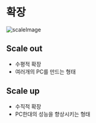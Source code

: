 # 확장

![scaleImage](https://media-exp1.licdn.com/dms/image/C4E12AQH9NVuLkWf66A/article-inline_image-shrink_1000_1488/0/1587251888521?e=1621468800&v=beta&t=WxuSCw7jpkeo7-DFpHtC6wJd9qQZhrx17bQ0HVfOCeE)

## Scale out

- 수평적 확장
- 여러개의 PC를 만드는 형태

## Scale up

- 수직적 확장
- PC한대의 성능을 향상시키는 형태